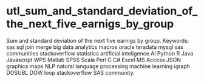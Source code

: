 # utl_sum_and_standard_deviation_of_the_next_five_earnigs_by_group
Sum and standard deviation of the next five earnigs by group.  Keywords: sas sql join merge big data analytics macros oracle teradata mysql sas communities stackoverflow statistics artificial inteligence AI Python R Java Javascript WPS Matlab SPSS Scala Perl C C# Excel MS Access JSON graphics maps NLP natural language processing machine learning igraph DOSUBL DOW loop stackoverflow SAS community.
